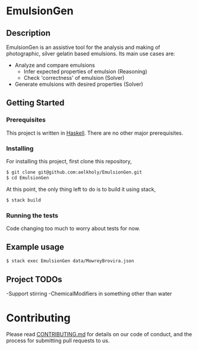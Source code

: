 # EmulsionGen #
## Description ##
EmulsionGen is an assistive tool for the analysis and making of photographic, silver gelatin based emulsions. Its main use cases are:
- Analyze and compare emulsions 
  - Infer expected properties of emulsion (Reasoning)
  - Check 'correctness' of emulsion (Solver)
- Generate emulsions with desired properties (Solver)

## Getting Started ##
### Prerequisites ###

This project is written in [Haskell](https://docs.haskellstack.org/en/stable/README/). There are no other major prerequisites.

### Installing ###

For installing this project, first clone this repository,

```bash
$ git clone git@github.com:aelkholy/EmulsionGen.git
$ cd EmulsionGen
```

At this point, the only thing left to do is to build it using stack,

```bash
$ stack build
```

### Running the tests ###
Code changing too much to worry about tests for now.
<!-- You can run the unit tests from the command line using the following commands:
```bash
$ stack test
```

The unit-tests can be invoked with options that fine tune the test behavior. For a complete list of testing options, you can invoke the following:
```bash
$ stack test --test-arguments "--help"
```
 -->

## Example usage

```bash
$ stack exec EmulsionGen data/MowreyBrovira.json
```

## Project TODOs ##
-Support stirring
-ChemicalModifiers in something other than water

# Contributing #
Please read [CONTRIBUTING.md](CONTRIBUTING.md) for details on our code of
conduct, and the process for submitting pull requests to us.
